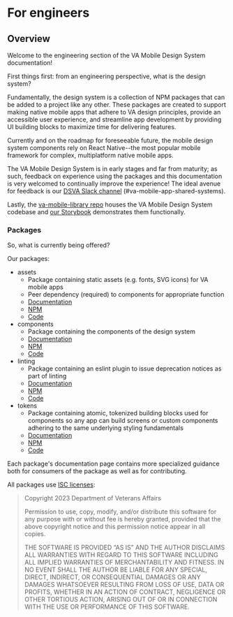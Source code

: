 # For engineers

## Overview

Welcome to the engineering section of the VA Mobile Design System documentation!

First things first: from an engineering perspective, what is the design system?

Fundamentally, the design system is a collection of NPM packages that can be added to a project like any other. These packages are created to support making native mobile apps that adhere to VA design principles, provide an accessible user experience, and streamline app development by providing UI building blocks to maximize time for delivering features. 

Currently and on the roadmap for foreseeable future, the mobile design system components rely on React Native--the most popular mobile framework for complex, multiplatform native mobile apps.

The VA Mobile Design System is in early stages and far from maturity; as such, feedback on experience using the packages and this documentation is very welcomed to continually improve the experience! The ideal avenue for feedback is our [DSVA Slack channel](https://dsva.slack.com/archives/C05HF9ULKJ4) (#va-mobile-app-shared-systems).

Lastly, the [va-mobile-library repo](https://github.com/department-of-veterans-affairs/va-mobile-library) houses the VA Mobile Design System codebase and [our Storybook](https://department-of-veterans-affairs.github.io/va-mobile-library/) demonstrates them functionally.

### Packages

So, what is currently being offered? 

Our packages:
- assets
  - Package containing static assets (e.g. fonts, SVG icons) for VA mobile apps
  - Peer dependency (required) to components for appropriate function
  - [Documentation](https://department-of-veterans-affairs.github.io/va-mobile-app/design/For%20engineers/assets)
  - [NPM](https://www.npmjs.com/package/@department-of-veterans-affairs/mobile-assets)
  - [Code](https://github.com/department-of-veterans-affairs/va-mobile-library/tree/main/packages/assets)
- components
  - Package containing the components of the design system
  - [Documentation](https://department-of-veterans-affairs.github.io/va-mobile-app/design/For%20engineers/components)
  - [NPM](https://www.npmjs.com/package/@department-of-veterans-affairs/mobile-component-library)
  - [Code](https://github.com/department-of-veterans-affairs/va-mobile-library/tree/main/packages/components)
- linting
  - Package containing an eslint plugin to issue deprecation notices as part of linting
  - [Documentation](https://department-of-veterans-affairs.github.io/va-mobile-app/design/For%20engineers/linting)
  - [NPM](https://www.npmjs.com/package/@department-of-veterans-affairs/eslint-config-mobile)
  - [Code](https://github.com/department-of-veterans-affairs/va-mobile-library/tree/main/packages/linting)
- tokens
  - Package containing atomic, tokenized building blocks used for components so any app can build screens or custom components adhering to the same underlying styling fundamentals
  - [Documentation](https://department-of-veterans-affairs.github.io/va-mobile-app/design/For%20engineers/tokens)
  - [NPM](https://www.npmjs.com/package/@department-of-veterans-affairs/mobile-tokens)
  - [Code](https://github.com/department-of-veterans-affairs/va-mobile-library/tree/main/packages/tokens)

Each package's documentation page contains more specialized guidance both for consumers of the package as well as for contributing.

All packages use [ISC licenses](https://en.wikipedia.org/wiki/ISC_license):
> Copyright 2023 Department of Veterans Affairs
> 
> Permission to use, copy, modify, and/or distribute this software for any purpose with or without fee is hereby granted, provided that the above copyright notice and this permission notice appear in all copies.
> 
> THE SOFTWARE IS PROVIDED “AS IS” AND THE AUTHOR DISCLAIMS ALL WARRANTIES WITH REGARD TO THIS SOFTWARE INCLUDING ALL IMPLIED WARRANTIES OF MERCHANTABILITY AND FITNESS. IN NO EVENT SHALL THE AUTHOR BE LIABLE FOR ANY SPECIAL, DIRECT, INDIRECT, OR CONSEQUENTIAL DAMAGES OR ANY DAMAGES WHATSOEVER RESULTING FROM LOSS OF USE, DATA OR PROFITS, WHETHER IN AN ACTION OF CONTRACT, NEGLIGENCE OR OTHER TORTIOUS ACTION, ARISING OUT OF OR IN CONNECTION WITH THE USE OR PERFORMANCE OF THIS SOFTWARE.